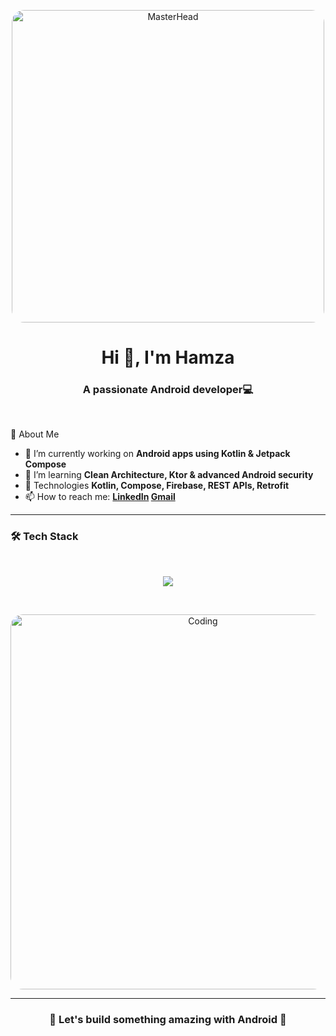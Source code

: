 <!-- Header -->
<p align="center">
  <img src="https://media2.giphy.com/media/v1.Y2lkPTc5MGI3NjExNWk3ZTlkN2c0ZzNyNDVqNHU1ejBkM2Q5aXZ3eGlnM3Rmbno1Y2kxbCZlcD12MV9pbnRlcm5hbF9naWZfYnlfaWQmY3Q9Zw/2IudUHdI075HL02Pkk/giphy.gif" 
       alt="MasterHead" 
       width="500" 
       style="border-radius:20px;"/>
</p>

<!-- Title -->
<h1 align="center">Hi 👋, I'm Hamza</h1>
<h3 align="center">A passionate Android developer💻</h3>
<br>


<!-- About Me -->
 🚀 About Me
- 🔭 I’m currently working on **Android apps using Kotlin & Jetpack Compose**
- 🌱 I’m learning **Clean Architecture, Ktor & advanced Android security**
- 💬 Technologies **Kotlin, Compose, Firebase, REST APIs, Retrofit**
- 📫 How to reach me: **[LinkedIn](https://www.linkedin.com/in/hamza-appdeveloper/) [Gmail](hamzada6086@gmail.com)**

---
<!-- Skills Section -->
### 🛠️ Tech Stack
<br>
<p align="center">
  <img src="https://skillicons.dev/icons?i=kotlin,androidstudio,gradle,firebase,git,github,postman,idea" />
</p>
<br>


<!-- Featured GIF -->
<p align="center">
  <img src="https://media0.giphy.com/media/LMcB8XospGZO8UQq87/giphy.gif" alt="Coding" width="600" style="border-radius:20px;" />
</p>


---

<!-- Footer -->
<h3 align="center">🌟 Let's build something amazing with Android 🚀</h3>

